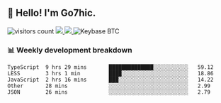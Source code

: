 ## 👋 Hello! I'm Go7hic.

 ![visitors count](https://visitors-by-url-pls-dont-use-this-in-your-repo.vercel.app/Go7hic-github-readme)
 <a href="https://twitter.com/Go7hic">
    <img src="https://img.shields.io/badge/-@Go7hic-1ca0f1?style=flat-square&labelColor=1ca0f1&logo=twitter&logoColor=white&link=https://twitter.com/Go7hic">
   <a/>
   <a href="mailto:gtfx0209@gmail.com">
    <img src="https://img.shields.io/badge/-gtfx0209@gmail.com-c14438?style=flat-square&logo=Gmail&logoColor=white&link=mailto:gtfx0209@gmail.com">
   <a/>
    ![Keybase BTC](https://img.shields.io/keybase/btc/Go7hic)
 <!--
🔭 I’m currently working
🌱 I’m currently learning
💬 Ask me about 
📫 How to reach me: 
⚡ Fun fact: 
-->
 <!--
![My Github Stats](https://github-readme-stats.vercel.app/api?username=Go7hic&show_icons=true&count_private=true)

-->

### 📊 Weekly development breakdown
<!--START_SECTION:waka-->
```text
TypeScript  9 hrs 29 mins       ██████████████░░░░░░░░░░░   59.12 
LESS        3 hrs 1 min         ████░░░░░░░░░░░░░░░░░░░░░   18.86 
JavaScript  2 hrs 16 mins       ███░░░░░░░░░░░░░░░░░░░░░░   14.22 
Other       28 mins             ░░░░░░░░░░░░░░░░░░░░░░░░░   2.99 
JSON        26 mins             ░░░░░░░░░░░░░░░░░░░░░░░░░   2.79
```
<!--END_SECTION:waka-->

